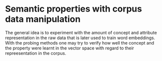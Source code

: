 # Semantic properties with corpus data manipulation

The general idea is to experiment with the amount of concept and attribute representation in the raw data that is later used to train word embeddings. With the probing methods one may try to verify how well the concept and the property were learnt in the vector space with regard to their repreesentation in the corpus. 
